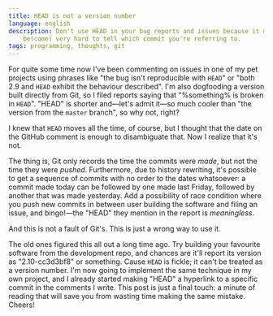 ```yaml
---
title: HEAD is not a version number
language: english
description: Don't use HEAD in your bug reports and issues because it might
    be(come) very hard to tell which commit you're referring to.
tags: programming, thoughts, git
---
```


For quite some time now I've been commenting on issues in one of my pet projects
using phrases like "the bug isn't reproducible with `HEAD`" or "both 2.9 and
`HEAD` exhibit the behaviour described". I'm also dogfooding a version built
directly from Git, so I filed reports saying that "%something% is broken in
`HEAD`". "HEAD" is shorter and—let's admit it—so much cooler than "the version
from the `master` branch", so why not, right?

I knew that `HEAD` moves all the time, of course, but I thought that the date on
the GitHub comment is enough to disambiguate that. Now I realize that it's not.

The thing is, Git only records the time the commits were *made*, but not the
time they were *pushed*. Furthermore, due to history rewriting, it's possible to
get a sequence of commits with no order to the dates whatsoever: a commit made
today can be followed by one made last Friday, followed by another that was made
yesterday. Add a possibility of race condition where you push new commits in
between user building the software and filing an issue, and bingo!—the "HEAD"
they mention in the report is *meaningless*.

And this is not a fault of Git's. This is just a wrong way to use it.

The old ones figured this all out a long time ago. Try building your favourite
software from the development repo, and chances are it'll report its version as
"2.10-cc3d3bf8" or something. Cause `HEAD` is fickle; it can't be treated as
a version number. I'm now going to implement the same technique in my own
project, and I already started making "HEAD" a hyperlink to a specific commit in
the comments I write. This post is just a final touch: a minute of reading that
will save you from wasting time making the same mistake. Cheers!
